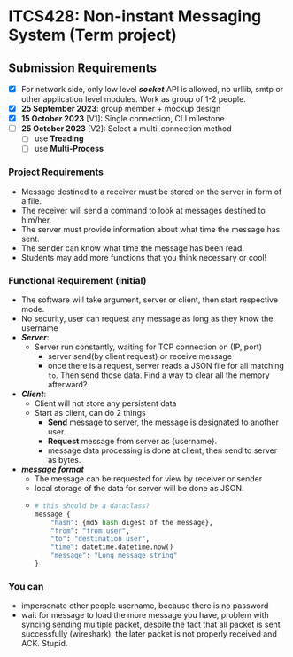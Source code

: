 # ITCS428: Non-instant Messaging System (Term project)
## Submission Requirements
-	[x] For network side, only low level ***socket*** API is allowed, no urllib, smtp or other application level modules. Work as group of 1-2 people.
- [x] **25 September 2023**: group member + mockup design
- [x] **15 October 2023** [V1]: Single connection, CLI milestone
- [ ] **25 October 2023** [V2]: Select a multi-connection method
  - [ ] use **Treading**
  - [ ] use **Multi-Process**

### Project Requirements
-	Message destined to a receiver must be stored on the server in form of a file. 
-	The receiver will send a command to look at messages destined to him/her.
-	The server must provide information about what time the message has sent.
-	The sender can know what time the message has been read.
-	Students may add more functions that you think necessary or cool!

### Functional Requirement (initial)
- The software will take argument, server or client, then start respective mode.
- No security, user can request any message as long as they know the username
- ***Server***:
  - Server run constantly, waiting for TCP connection on (IP, port)
    - server send(by client request) or receive message
    - once there is a request, server reads a JSON file for all matching `to`. Then send those data. Find a way to clear all the memory afterward?
- ***Client***:
  - Client will not store any persistent data
  - Start as client, can do 2 things
    - **Send** message to server, the message is designated to another user.
    - **Request** message from server as {username}. 
    - message data processing is done at client, then send to server as bytes.
- ***message format***
  - The message can be requested for view by receiver or sender
  - local storage of the data for server will be done as JSON.
  - ```python
    # this should be a dataclass?
    message {
        "hash": {md5 hash digest of the message},
        "from": "from user",
        "to": "destination user",
        "time": datetime.datetime.now()
        "message": "Long message string"
    }
    ```
### You can
- impersonate other people username, because there is no password
- wait for message to load the more message you have, problem with syncing sending multiple packet, despite the fact that all packet is sent successfully (wireshark), the later packet is not properly received and ACK. Stupid.
